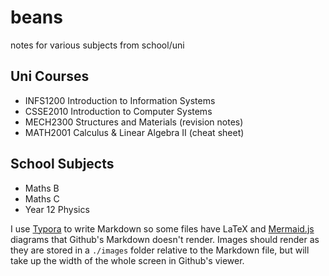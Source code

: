 # beans
notes for various subjects from school/uni

## Uni Courses
- INFS1200 Introduction to Information Systems
- CSSE2010 Introduction to Computer Systems
- MECH2300 Structures and Materials (revision notes)
- MATH2001 Calculus & Linear Algebra II (cheat sheet)

## School Subjects
- Maths B
- Maths C
- Year 12 Physics

I use [Typora](https://typora.io/) to write Markdown so some files have LaTeX and [Mermaid.js](https://mermaid-js.github.io/mermaid/#/) diagrams
that Github's Markdown doesn't render. Images should render as they are stored in a `./images` folder relative to the Markdown file, but
will take up the width of the whole screen in Github's viewer.
